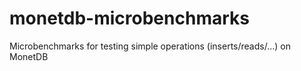 # monetdb-microbenchmarks
Microbenchmarks for testing simple operations (inserts/reads/...) on MonetDB
